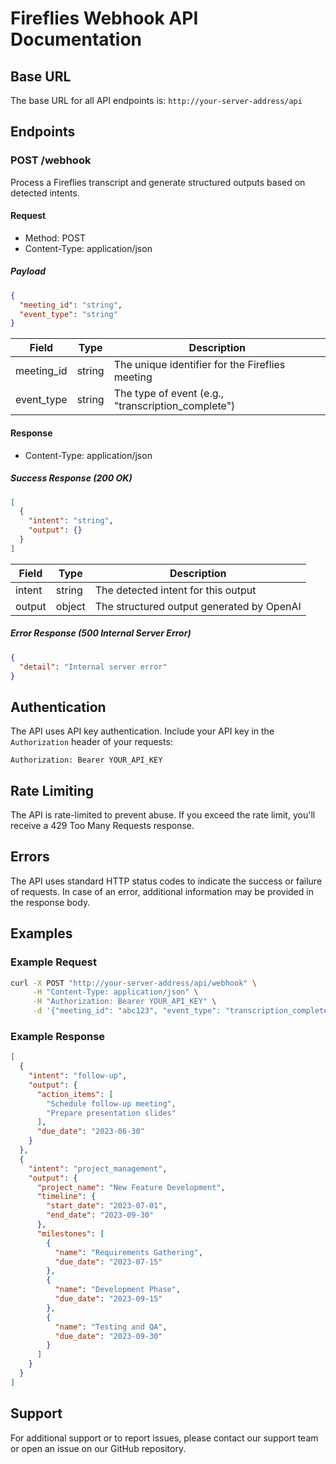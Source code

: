 # Fireflies Webhook API Documentation

## Base URL

The base URL for all API endpoints is: `http://your-server-address/api`

## Endpoints

### POST /webhook

Process a Fireflies transcript and generate structured outputs based on detected intents.

#### Request

- Method: POST
- Content-Type: application/json

##### Payload

```json
{
  "meeting_id": "string",
  "event_type": "string"
}
```

| Field | Type | Description |
|-------|------|-------------|
| meeting_id | string | The unique identifier for the Fireflies meeting |
| event_type | string | The type of event (e.g., "transcription_complete") |

#### Response

- Content-Type: application/json

##### Success Response (200 OK)

```json
[
  {
    "intent": "string",
    "output": {}
  }
]
```

| Field | Type | Description |
|-------|------|-------------|
| intent | string | The detected intent for this output |
| output | object | The structured output generated by OpenAI |

##### Error Response (500 Internal Server Error)

```json
{
  "detail": "Internal server error"
}
```

## Authentication

The API uses API key authentication. Include your API key in the `Authorization` header of your requests:

```
Authorization: Bearer YOUR_API_KEY
```

## Rate Limiting

The API is rate-limited to prevent abuse. If you exceed the rate limit, you'll receive a 429 Too Many Requests response.

## Errors

The API uses standard HTTP status codes to indicate the success or failure of requests. In case of an error, additional information may be provided in the response body.

## Examples

### Example Request

```bash
curl -X POST "http://your-server-address/api/webhook" \
     -H "Content-Type: application/json" \
     -H "Authorization: Bearer YOUR_API_KEY" \
     -d '{"meeting_id": "abc123", "event_type": "transcription_complete"}'
```

### Example Response

```json
[
  {
    "intent": "follow-up",
    "output": {
      "action_items": [
        "Schedule follow-up meeting",
        "Prepare presentation slides"
      ],
      "due_date": "2023-06-30"
    }
  },
  {
    "intent": "project_management",
    "output": {
      "project_name": "New Feature Development",
      "timeline": {
        "start_date": "2023-07-01",
        "end_date": "2023-09-30"
      },
      "milestones": [
        {
          "name": "Requirements Gathering",
          "due_date": "2023-07-15"
        },
        {
          "name": "Development Phase",
          "due_date": "2023-09-15"
        },
        {
          "name": "Testing and QA",
          "due_date": "2023-09-30"
        }
      ]
    }
  }
]
```

## Support

For additional support or to report issues, please contact our support team or open an issue on our GitHub repository.

